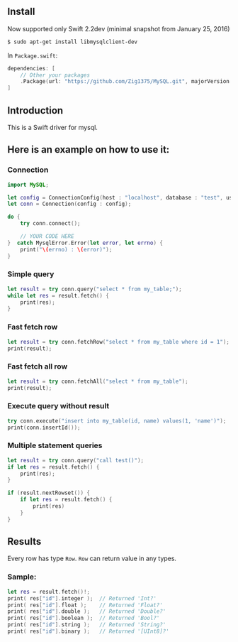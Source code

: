 ## Install

Now supported only Swift 2.2dev (minimal snapshot from January 25, 2016)

```sh
$ sudo apt-get install libmysqlclient-dev
```

In `Package.swift`:
```swift
dependencies: [
    // Other your packages
    .Package(url: "https://github.com/Zig1375/MySQL.git", majorVersion: 1)
]
```


## Introduction

This is a Swift driver for mysql.

## Here is an example on how to use it:

### Connection

```swift
import MySQL;

let config = ConnectionConfig(host : "localhost", database : "test", user : "root", password : "1234567");
let conn = Connection(config : config);

do {
    try conn.connect();

    // YOUR CODE HERE
}  catch MysqlError.Error(let error, let errno) {
    print("\(errno) : \(error)");
}
```

### Simple query

```swift
let result = try conn.query("select * from my_table;");
while let res = result.fetch() {
    print(res);
}
```

### Fast fetch row

```swift
let result = try conn.fetchRow("select * from my_table where id = 1");  // Returned 'Row?'
print(result);
```

### Fast fetch all row

```swift
let result = try conn.fetchAll("select * from my_table");               // Returned '[Row]'
print(result);
```

### Execute query without result

```swift
try conn.execute("insert into my_table(id, name) values(1, 'name')");
print(conn.insertId());
```

### Multiple statement queries
```swift
let result = try conn.query("call test()");
if let res = result.fetch() {
    print(res);
}

if (result.nextRowset()) {
    if let res = result.fetch() {
        print(res)
    }
}
```


## Results

Every row has type `Row`.
`Row` can return value in any types.

### Sample:
```swift
let res = result.fetch()!;
print( res["id"].integer );  // Returned 'Int?'
print( res["id"].float );    // Returned 'Float?'
print( res["id"].double );   // Returned 'Double?'
print( res["id"].boolean );  // Returned 'Bool?'
print( res["id"].string );   // Returned 'String?'
print( res["id"].binary );   // Returned '[UInt8]?'
```
